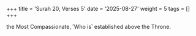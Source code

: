 +++
title = 'Surah 20, Verses 5'
date = '2025-08-27'
weight = 5
tags = []
+++

the Most Compassionate, ˹Who is˺ established above the Throne.
